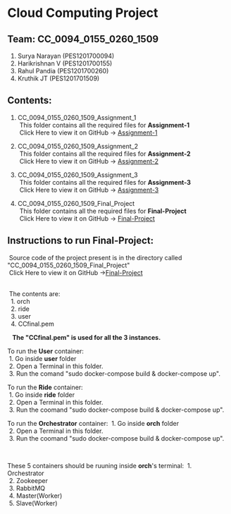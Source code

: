 # Cloud Computing Project

## Team: CC_0094_0155_0260_1509
1. Surya Narayan      (PES1201700094)
2. Harikrishnan V     (PES1201700155)
3. Rahul Pandia       (PES1201700260)
4. Kruthik JT         (PES1201701509) 
## Contents:
1. CC_0094_0155_0260_1509_Assignment_1<br>
&nbsp;This folder contains all the required files for <b>Assignment-1</b><br>
&nbsp;Click Here to view it on GitHub -> [Assignment-1](https://github.com/harikrishnanv1311/Cloud-Computing/tree/master/CC_0094_0155_0260_1509_Assignment_1)

2. CC_0094_0155_0260_1509_Assignment_2<br>
&nbsp;This folder contains all the required files for <b>Assignment-2</b><br>
&nbsp;Click Here to view it on GitHub -> [Assignment-2](https://github.com/harikrishnanv1311/Cloud-Computing/tree/master/CC_0094_0155_0260_1509_Assignment_2)

3. CC_0094_0155_0260_1509_Assignment_3<br>
&nbsp;This folder contains all the required files for <b>Assignment-3</b><br>
&nbsp;Click Here to view it on GitHub -> [Assignment-3](https://github.com/harikrishnanv1311/Cloud-Computing/tree/master/CC_0094_0155_0260_1509_Assignment_3)

4. CC_0094_0155_0260_1509_Final_Project<br>
&nbsp;This folder contains all the required files for <b>Final-Project</b><br>
&nbsp;Click Here to view it on GitHub -> [Final-Project](https://github.com/harikrishnanv1311/Cloud-Computing/tree/master/CC_0094_0155_0260_1509_Final_Project)

## Instructions to run Final-Project:

&nbsp;Source code of the project present is in the directory called "CC_0094_0155_0260_1509_Final_Project" <br>
&nbsp;Click Here to view it on GitHub ->[Final-Project](https://github.com/harikrishnanv1311/Cloud-Computing/tree/master/CC_0094_0155_0260_1509_Final_Project)<br>


<br>
&nbsp;The contents are: <br>
&nbsp;&nbsp;1. orch <br>
&nbsp;&nbsp;2. ride <br>
&nbsp;&nbsp;3. user <br>
&nbsp;&nbsp;4. CCfinal.pem <br>

&nbsp;&nbsp;<b> The "CCfinal.pem" is used for all the 3 instances. </b><br>


To run the <b>User</b> container:<br>
&nbsp;1. Go inside <b>user</b> folder<br>
&nbsp;2. Open a Terminal in this folder. <br>
&nbsp;3. Run the comand "sudo docker-compose build & docker-compose up". <br>

To run the <b>Ride</b> container: <br>
&nbsp;1. Go inside <b>ride</b> folder <br>
&nbsp;2. Open a Terminal in this folder. <br>
&nbsp;3. Run the coomand "sudo docker-compose build & docker-compose up". <br>

To run the <b>Orchestrator</b> container:
&nbsp;1. Go inside <b>orch</b> folder <br>
&nbsp;2. Open a Terminal in this folder. <br>
&nbsp;3. Run the coomand "sudo docker-compose build & docker-compose up". <br>
 
<br>

These 5 containers should be ruuning inside <b>orch</b>'s terminal:
&nbsp;1. Orchestrator <br>
&nbsp;2. Zookeeper <br>
&nbsp;3. RabbitMQ <br>
&nbsp;4. Master(Worker) <br>
&nbsp;5. Slave(Worker) <br>
  
  
